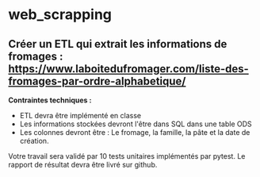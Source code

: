 # web_scrapping 

## Créer un ETL qui extrait les informations de fromages : https://www.laboitedufromager.com/liste-des-fromages-par-ordre-alphabetique/

**Contraintes techniques :**
- ETL devra être implémenté en classe
- Les informations stockées devront l'être dans SQL dans une table ODS
- Les colonnes devront être : Le fromage, la famille, la pâte et la date de création.

Votre travail sera validé par 10 tests unitaires implémentés par pytest. Le rapport de résultat devra être livré sur github.

